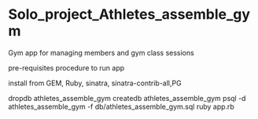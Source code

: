 # Solo_project_Athletes_assemble_gym
Gym app for managing members and gym class sessions

pre-requisites procedure to run app

install from GEM, Ruby, sinatra, sinatra-contrib-all,PG

dropdb athletes_assemble_gym
createdb athletes_assemble_gym
psql -d athletes_assemble_gym -f db/athletes_assemble_gym.sql
ruby app.rb
